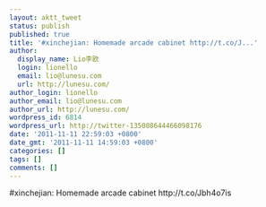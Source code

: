 ```yaml
---
layout: aktt_tweet
status: publish
published: true
title: '#xinchejian: Homemade arcade cabinet http://t.co/J...'
author:
  display_name: Lio李欧
  login: lionello
  email: lio@lunesu.com
  url: http://lunesu.com/
author_login: lionello
author_email: lio@lunesu.com
author_url: http://lunesu.com/
wordpress_id: 6814
wordpress_url: http://twitter-135008644466098176
date: '2011-11-11 22:59:03 +0800'
date_gmt: '2011-11-11 14:59:03 +0800'
categories: []
tags: []
comments: []
---
```

<p>#xinchejian: Homemade arcade cabinet http://t.co/Jbh4o7is</p>
